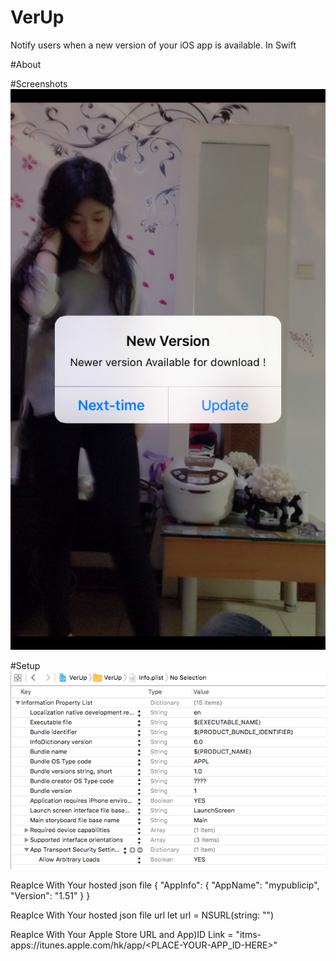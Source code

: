 # VerUp
Notify users when a new version of your iOS app is available. In Swift 

#About

#Screenshots
![alt tag](https://raw.githubusercontent.com/garygng/VerUp/master/VerUp/Simulator%20Screen%20Shot%20Apr%209%2C%202016%2C%2006.15.34.png)

#Setup
![alt tag](https://raw.githubusercontent.com/garygng/VerUp/master/VerUp/Screen%20Shot%202016-04-09%20at%2005.52.21.png)


Reaplce With Your hosted json file <EXAMPLE>
{
  "AppInfo": {
        "AppName": "mypublicip",
        "Version": "1.51"
    }
}

Reaplce With Your hosted json file url
let url = NSURL(string: "<PLACE-YOUR-HOSTED-JSON-FILE-HERE>")


Reaplce With Your Apple Store URL and App)ID
Link = "itms-apps://itunes.apple.com/hk/app/<PLACE-YOUR-APP_ID-HERE>"

